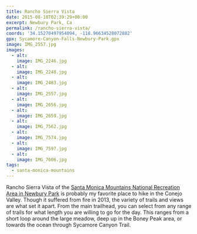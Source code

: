 ```yaml
---
title: Rancho Sierra Vista
date: 2015-08-18T02:39:29+00:00
excerpt: Newbury Park, Ca
permalink: /rancho-sierra-vista/
coords: '34.15270497954094, -118.96634528072882'
gpx: Sycamore-Canyon-Falls-Newbury-Park.gpx
image: IMG_2557.jpg
images:
  - alt: 
    image: IMG_2246.jpg
  - alt: 
    image: IMG_2248.jpg
  - alt: 
    image: IMG_2483.jpg
  - alt: 
    image: IMG_2557.jpg
  - alt: 
    image: IMG_2656.jpg
  - alt: 
    image: IMG_2659.jpg
  - alt: 
    image: IMG_7562.jpg
  - alt: 
    image: IMG_7574.jpg
  - alt: 
    image: IMG_7597.jpg
  - alt: 
    image: IMG_7606.jpg
tags:
  - santa-monica-mountains
---
```

Rancho Sierra Vista of the <a href="http://www.nps.gov/samo/planyourvisit/Rancho-Sierra-Vista.htm">Santa Monica Mountains National Recreation Area in Newbury Park</a> is probably my favorite place to hike in the Conejo Valley. Though it suffered from fire in 2013, the variety of trails and views are what set it apart. From the main trailhead, you can select from any range of trails for what length you are willing to go for the day. This ranges from a short loop around the large meadow, deep up in the Boney Peak area, or towards the ocean through Sycamore Canyon Trail.



